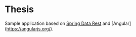 Thesis
======
Sample application based on [Spring Data Rest](http://projects.spring.io/spring-data-rest/) and
[Angular] (https://angularjs.org/).